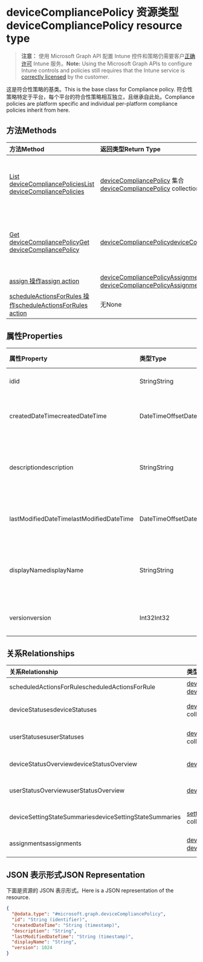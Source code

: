 # <a name="devicecompliancepolicy-resource-type"></a><span data-ttu-id="e30be-101">deviceCompliancePolicy 资源类型</span><span class="sxs-lookup"><span data-stu-id="e30be-101">deviceCompliancePolicy resource type</span></span>

> <span data-ttu-id="e30be-102">**注意：** 使用 Microsoft Graph API 配置 Intune 控件和策略仍需要客户[正确许可](https://go.microsoft.com/fwlink/?linkid=839381) Intune 服务。</span><span class="sxs-lookup"><span data-stu-id="e30be-102">**Note:** Using the Microsoft Graph APIs to configure Intune controls and policies still requires that the Intune service is [correctly licensed](https://go.microsoft.com/fwlink/?linkid=839381) by the customer.</span></span>

<span data-ttu-id="e30be-103">这是符合性策略的基类。</span><span class="sxs-lookup"><span data-stu-id="e30be-103">This is the base class for Compliance policy.</span></span> <span data-ttu-id="e30be-104">符合性策略特定于平台，每个平台的符合性策略相互独立，且继承自此处。</span><span class="sxs-lookup"><span data-stu-id="e30be-104">Compliance policies are platform specific and individual per-platform compliance policies inherit from here.</span></span> 
## <a name="methods"></a><span data-ttu-id="e30be-105">方法</span><span class="sxs-lookup"><span data-stu-id="e30be-105">Methods</span></span>
|<span data-ttu-id="e30be-106">方法</span><span class="sxs-lookup"><span data-stu-id="e30be-106">Method</span></span>|<span data-ttu-id="e30be-107">返回类型</span><span class="sxs-lookup"><span data-stu-id="e30be-107">Return Type</span></span>|<span data-ttu-id="e30be-108">说明</span><span class="sxs-lookup"><span data-stu-id="e30be-108">Description</span></span>|
|:---|:---|:---|
|[<span data-ttu-id="e30be-109">List deviceCompliancePolicies</span><span class="sxs-lookup"><span data-stu-id="e30be-109">List deviceCompliancePolicies</span></span>](../api/intune_deviceconfig_devicecompliancepolicy_list.md)|<span data-ttu-id="e30be-110">[deviceCompliancePolicy](../resources/intune_deviceconfig_devicecompliancepolicy.md) 集合</span><span class="sxs-lookup"><span data-stu-id="e30be-110">[deviceCompliancePolicy](../resources/intune_deviceconfig_devicecompliancepolicy.md) collection</span></span>|<span data-ttu-id="e30be-111">列出 [deviceCompliancePolicy](../resources/intune_deviceconfig_devicecompliancepolicy.md) 对象的属性和关系。</span><span class="sxs-lookup"><span data-stu-id="e30be-111">List properties and relationships of the [deviceCompliancePolicy](../resources/intune_deviceconfig_devicecompliancepolicy.md) objects.</span></span>|
|[<span data-ttu-id="e30be-112">Get deviceCompliancePolicy</span><span class="sxs-lookup"><span data-stu-id="e30be-112">Get deviceCompliancePolicy</span></span>](../api/intune_deviceconfig_devicecompliancepolicy_get.md)|[<span data-ttu-id="e30be-113">deviceCompliancePolicy</span><span class="sxs-lookup"><span data-stu-id="e30be-113">deviceCompliancePolicy</span></span>](../resources/intune_deviceconfig_devicecompliancepolicy.md)|<span data-ttu-id="e30be-114">读取 [deviceCompliancePolicy](../resources/intune_deviceconfig_devicecompliancepolicy.md) 对象的属性和关系。</span><span class="sxs-lookup"><span data-stu-id="e30be-114">Read properties and relationships of the [deviceCompliancePolicy](../resources/intune_deviceconfig_devicecompliancepolicy.md) object.</span></span>|
|[<span data-ttu-id="e30be-115">assign 操作</span><span class="sxs-lookup"><span data-stu-id="e30be-115">assign action</span></span>](../api/intune_deviceconfig_devicecompliancepolicy_assign.md)|<span data-ttu-id="e30be-116">[deviceCompliancePolicyAssignment](../resources/intune_deviceconfig_devicecompliancepolicyassignment.md) 集合</span><span class="sxs-lookup"><span data-stu-id="e30be-116">[deviceCompliancePolicyAssignment](../resources/intune_deviceconfig_devicecompliancepolicyassignment.md) collection</span></span>|<span data-ttu-id="e30be-117">尚未记录</span><span class="sxs-lookup"><span data-stu-id="e30be-117">Not yet documented</span></span>|
|[<span data-ttu-id="e30be-118">scheduleActionsForRules 操作</span><span class="sxs-lookup"><span data-stu-id="e30be-118">scheduleActionsForRules action</span></span>](../api/intune_deviceconfig_devicecompliancepolicy_scheduleactionsforrules.md)|<span data-ttu-id="e30be-119">无</span><span class="sxs-lookup"><span data-stu-id="e30be-119">None</span></span>|<span data-ttu-id="e30be-120">尚未记录</span><span class="sxs-lookup"><span data-stu-id="e30be-120">Not yet documented</span></span>|

## <a name="properties"></a><span data-ttu-id="e30be-121">属性</span><span class="sxs-lookup"><span data-stu-id="e30be-121">Properties</span></span>
|<span data-ttu-id="e30be-122">属性</span><span class="sxs-lookup"><span data-stu-id="e30be-122">Property</span></span>|<span data-ttu-id="e30be-123">类型</span><span class="sxs-lookup"><span data-stu-id="e30be-123">Type</span></span>|<span data-ttu-id="e30be-124">说明</span><span class="sxs-lookup"><span data-stu-id="e30be-124">Description</span></span>|
|:---|:---|:---|
|<span data-ttu-id="e30be-125">id</span><span class="sxs-lookup"><span data-stu-id="e30be-125">id</span></span>|<span data-ttu-id="e30be-126">String</span><span class="sxs-lookup"><span data-stu-id="e30be-126">String</span></span>|<span data-ttu-id="e30be-127">实体的键。</span><span class="sxs-lookup"><span data-stu-id="e30be-127">Key of the entity.</span></span>|
|<span data-ttu-id="e30be-128">createdDateTime</span><span class="sxs-lookup"><span data-stu-id="e30be-128">createdDateTime</span></span>|<span data-ttu-id="e30be-129">DateTimeOffset</span><span class="sxs-lookup"><span data-stu-id="e30be-129">DateTimeOffset</span></span>|<span data-ttu-id="e30be-130">创建对象的日期/时间。</span><span class="sxs-lookup"><span data-stu-id="e30be-130">DateTime the object was created.</span></span>|
|<span data-ttu-id="e30be-131">description</span><span class="sxs-lookup"><span data-stu-id="e30be-131">description</span></span>|<span data-ttu-id="e30be-132">String</span><span class="sxs-lookup"><span data-stu-id="e30be-132">String</span></span>|<span data-ttu-id="e30be-133">管理员提供的设备配置说明。</span><span class="sxs-lookup"><span data-stu-id="e30be-133">Admin provided description of the Device Configuration.</span></span>|
|<span data-ttu-id="e30be-134">lastModifiedDateTime</span><span class="sxs-lookup"><span data-stu-id="e30be-134">lastModifiedDateTime</span></span>|<span data-ttu-id="e30be-135">DateTimeOffset</span><span class="sxs-lookup"><span data-stu-id="e30be-135">DateTimeOffset</span></span>|<span data-ttu-id="e30be-136">上次修改对象的日期/时间。</span><span class="sxs-lookup"><span data-stu-id="e30be-136">DateTime the object was last modified.</span></span>|
|<span data-ttu-id="e30be-137">displayName</span><span class="sxs-lookup"><span data-stu-id="e30be-137">displayName</span></span>|<span data-ttu-id="e30be-138">String</span><span class="sxs-lookup"><span data-stu-id="e30be-138">String</span></span>|<span data-ttu-id="e30be-139">管理员提供的设备配置名称。</span><span class="sxs-lookup"><span data-stu-id="e30be-139">Admin provided name of the device configuration.</span></span>|
|<span data-ttu-id="e30be-140">version</span><span class="sxs-lookup"><span data-stu-id="e30be-140">version</span></span>|<span data-ttu-id="e30be-141">Int32</span><span class="sxs-lookup"><span data-stu-id="e30be-141">Int32</span></span>|<span data-ttu-id="e30be-142">设备配置的版本。</span><span class="sxs-lookup"><span data-stu-id="e30be-142">Version of the device configuration.</span></span>|

## <a name="relationships"></a><span data-ttu-id="e30be-143">关系</span><span class="sxs-lookup"><span data-stu-id="e30be-143">Relationships</span></span>
|<span data-ttu-id="e30be-144">关系</span><span class="sxs-lookup"><span data-stu-id="e30be-144">Relationship</span></span>|<span data-ttu-id="e30be-145">类型</span><span class="sxs-lookup"><span data-stu-id="e30be-145">Type</span></span>|<span data-ttu-id="e30be-146">说明</span><span class="sxs-lookup"><span data-stu-id="e30be-146">Description</span></span>|
|:---|:---|:---|
|<span data-ttu-id="e30be-147">scheduledActionsForRule</span><span class="sxs-lookup"><span data-stu-id="e30be-147">scheduledActionsForRule</span></span>|<span data-ttu-id="e30be-148">[deviceComplianceScheduledActionForRule](../resources/intune_deviceconfig_devicecompliancescheduledactionforrule.md) 集合</span><span class="sxs-lookup"><span data-stu-id="e30be-148">[deviceComplianceScheduledActionForRule](../resources/intune_deviceconfig_devicecompliancescheduledactionforrule.md) collection</span></span>|<span data-ttu-id="e30be-149">此规则的计划操作列表</span><span class="sxs-lookup"><span data-stu-id="e30be-149">The list of scheduled action for this rule</span></span>|
|<span data-ttu-id="e30be-150">deviceStatuses</span><span class="sxs-lookup"><span data-stu-id="e30be-150">deviceStatuses</span></span>|<span data-ttu-id="e30be-151">[deviceComplianceDeviceStatus](../resources/intune_deviceconfig_devicecompliancedevicestatus.md) 集合</span><span class="sxs-lookup"><span data-stu-id="e30be-151">[deviceComplianceDeviceStatus](../resources/intune_deviceconfig_devicecompliancedevicestatus.md) collection</span></span>|<span data-ttu-id="e30be-152">DeviceComplianceDeviceStatus 的列表。</span><span class="sxs-lookup"><span data-stu-id="e30be-152">List of DeviceComplianceDeviceStatus.</span></span>|
|<span data-ttu-id="e30be-153">userStatuses</span><span class="sxs-lookup"><span data-stu-id="e30be-153">userStatuses</span></span>|<span data-ttu-id="e30be-154">[deviceComplianceUserStatus](../resources/intune_deviceconfig_devicecomplianceuserstatus.md) 集合</span><span class="sxs-lookup"><span data-stu-id="e30be-154">[deviceComplianceUserStatus](../resources/intune_deviceconfig_devicecomplianceuserstatus.md) collection</span></span>|<span data-ttu-id="e30be-155">DeviceComplianceUserStatus 的列表。</span><span class="sxs-lookup"><span data-stu-id="e30be-155">List of DeviceComplianceUserStatus.</span></span>|
|<span data-ttu-id="e30be-156">deviceStatusOverview</span><span class="sxs-lookup"><span data-stu-id="e30be-156">deviceStatusOverview</span></span>|[<span data-ttu-id="e30be-157">deviceComplianceDeviceOverview</span><span class="sxs-lookup"><span data-stu-id="e30be-157">deviceComplianceDeviceOverview</span></span>](../resources/intune_deviceconfig_devicecompliancedeviceoverview.md)|<span data-ttu-id="e30be-158">设备符合性设备状态概述</span><span class="sxs-lookup"><span data-stu-id="e30be-158">Device compliance devices status overview</span></span>|
|<span data-ttu-id="e30be-159">userStatusOverview</span><span class="sxs-lookup"><span data-stu-id="e30be-159">userStatusOverview</span></span>|[<span data-ttu-id="e30be-160">deviceComplianceUserOverview</span><span class="sxs-lookup"><span data-stu-id="e30be-160">deviceComplianceUserOverview</span></span>](../resources/intune_deviceconfig_devicecomplianceuseroverview.md)|<span data-ttu-id="e30be-161">设备符合性用户状态概述</span><span class="sxs-lookup"><span data-stu-id="e30be-161">Device compliance users status overview</span></span>|
|<span data-ttu-id="e30be-162">deviceSettingStateSummaries</span><span class="sxs-lookup"><span data-stu-id="e30be-162">deviceSettingStateSummaries</span></span>|<span data-ttu-id="e30be-163">[settingStateDeviceSummary](../resources/intune_deviceconfig_settingstatedevicesummary.md) 集合</span><span class="sxs-lookup"><span data-stu-id="e30be-163">[settingStateDeviceSummary](../resources/intune_deviceconfig_settingstatedevicesummary.md) collection</span></span>|<span data-ttu-id="e30be-164">符合性设置状态设备摘要</span><span class="sxs-lookup"><span data-stu-id="e30be-164">Compliance Setting State Device Summary</span></span>|
|<span data-ttu-id="e30be-165">assignments</span><span class="sxs-lookup"><span data-stu-id="e30be-165">assignments</span></span>|<span data-ttu-id="e30be-166">[deviceCompliancePolicyAssignment](../resources/intune_deviceconfig_devicecompliancepolicyassignment.md) 集合</span><span class="sxs-lookup"><span data-stu-id="e30be-166">[deviceCompliancePolicyAssignment](../resources/intune_deviceconfig_devicecompliancepolicyassignment.md) collection</span></span>|<span data-ttu-id="e30be-167">此符合性策略的分配集合。</span><span class="sxs-lookup"><span data-stu-id="e30be-167">The collection of assignments for this compliance policy.</span></span>|

## <a name="json-representation"></a><span data-ttu-id="e30be-168">JSON 表示形式</span><span class="sxs-lookup"><span data-stu-id="e30be-168">JSON Representation</span></span>
<span data-ttu-id="e30be-169">下面是资源的 JSON 表示形式。</span><span class="sxs-lookup"><span data-stu-id="e30be-169">Here is a JSON representation of the resource.</span></span>
<!-- {
  "blockType": "resource",
  "keyProperty": "id",
  "@odata.type": "microsoft.graph.deviceCompliancePolicy"
}
-->
``` json
{
  "@odata.type": "#microsoft.graph.deviceCompliancePolicy",
  "id": "String (identifier)",
  "createdDateTime": "String (timestamp)",
  "description": "String",
  "lastModifiedDateTime": "String (timestamp)",
  "displayName": "String",
  "version": 1024
}
```



